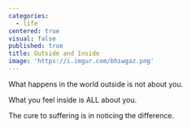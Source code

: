 ```yaml
---
categories:
  - life
centered: true
visual: false
published: true
title: Outside and Inside
image: 'https://i.imgur.com/bhiwgaz.png'
---
```

What happens
in the world outside
is not about you.

What you feel inside
is ALL about you.

The cure to suffering
is in noticing the difference.

